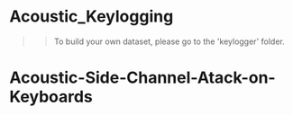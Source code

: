 # Acoustic_Keylogging


>> To build your own dataset, please go to the 'keylogger' folder.







# Acoustic-Side-Channel-Atack-on-Keyboards
